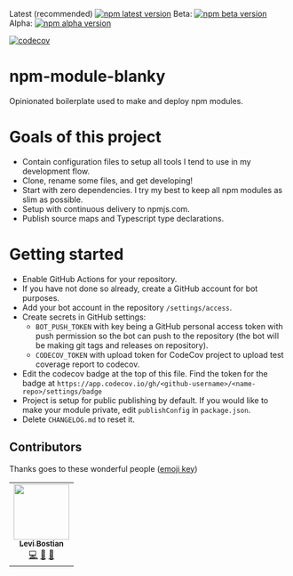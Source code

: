 [npm]: https://www.npmjs.com/package/levibostian/npm-module-blanky

Latest (recommended) [![npm latest version](https://img.shields.io/npm/v/levibostian/npm-module-blanky/latest.svg)][npm]
Beta: [![npm beta version](https://img.shields.io/npm/v/levibostian/npm-module-blanky/beta.svg)][npm]
Alpha: [![npm alpha version](https://img.shields.io/npm/v/levibostian/npm-module-blanky/alpha.svg)][npm]

[![codecov](https://codecov.io/gh/levibostian/npm-module-blanky/branch/main/graph/badge.svg?token=XXXXXXX)](https://codecov.io/gh/levibostian/npm-module-blanky)

# npm-module-blanky

Opinionated boilerplate used to make and deploy npm modules.

# Goals of this project

- Contain configuration files to setup all tools I tend to use in my development flow.
- Clone, rename some files, and get developing!
- Start with zero dependencies. I try my best to keep all npm modules as slim as possible.
- Setup with continuous delivery to npmjs.com.
- Publish source maps and Typescript type declarations.

# Getting started

- Enable GitHub Actions for your repository.
- If you have not done so already, create a GitHub account for bot purposes.
- Add your bot account in the repository `/settings/access`.
- Create secrets in GitHub settings:
  - `BOT_PUSH_TOKEN` with key being a GitHub personal access token with push permission so the bot can push to the repository (the bot will be making git tags and releases on repository).
  - `CODECOV_TOKEN` with upload token for CodeCov project to upload test coverage report to codecov.
- Edit the codecov badge at the top of this file. Find the token for the badge at `https://app.codecov.io/gh/<github-username>/<name-repo>/settings/badge`
- Project is setup for public publishing by default. If you would like to make your module private, edit `publishConfig` in `package.json`.
- Delete `CHANGELOG.md` to reset it.

## Contributors

Thanks goes to these wonderful people ([emoji key](https://allcontributors.org/docs/en/emoji-key))

<!-- ALL-CONTRIBUTORS-LIST:START - Do not remove or modify this section -->
<!-- prettier-ignore-start -->
<!-- markdownlint-disable -->
<table>
  <tr>
    <td align="center"><a href="https://github.com/levibostian"><img src="https://avatars1.githubusercontent.com/u/2041082?v=4" width="100px;" alt=""/><br /><sub><b>Levi Bostian</b></sub></a><br /><a href="https://github.com/levibostian/npm-module-blanky/commits?author=levibostian" title="Code">💻</a> <a href="https://github.com/levibostian/npm-module-blanky/commits?author=levibostian" title="Documentation">📖</a> <a href="#maintenance-levibostian" title="Maintenance">🚧</a></td>
  </tr>
</table>

<!-- markdownlint-enable -->
<!-- prettier-ignore-end -->

<!-- ALL-CONTRIBUTORS-LIST:END -->
